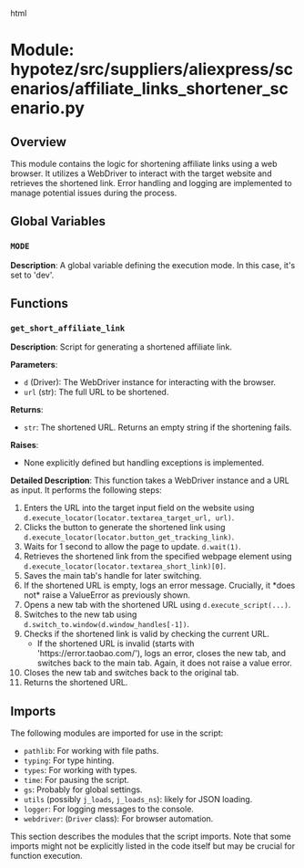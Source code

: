 html
<h1>Module: hypotez/src/suppliers/aliexpress/scenarios/affiliate_links_shortener_scenario.py</h1>

<h2>Overview</h2>
<p>This module contains the logic for shortening affiliate links using a web browser. It utilizes a WebDriver to interact with the target website and retrieves the shortened link. Error handling and logging are implemented to manage potential issues during the process.</p>

<h2>Global Variables</h2>

<h3><code>MODE</code></h3>

<p><strong>Description</strong>: A global variable defining the execution mode. In this case, it's set to 'dev'.</p>

<h2>Functions</h2>

<h3><code>get_short_affiliate_link</code></h3>

<p><strong>Description</strong>: Script for generating a shortened affiliate link.</p>

<p><strong>Parameters</strong>:</p>
<ul>
  <li><code>d</code> (Driver): The WebDriver instance for interacting with the browser.</li>
  <li><code>url</code> (str): The full URL to be shortened.</li>
</ul>

<p><strong>Returns</strong>:</p>
<ul>
  <li><code>str</code>: The shortened URL. Returns an empty string if the shortening fails.</li>
</ul>

<p><strong>Raises</strong>:</p>
<ul>
  <li>None explicitly defined but handling exceptions is implemented.</li>
</ul>
<p><strong>Detailed Description</strong>:
This function takes a WebDriver instance and a URL as input. It performs the following steps:
<ol>
<li>Enters the URL into the target input field on the website using <code>d.execute_locator(locator.textarea_target_url, url)</code>.</li>
<li>Clicks the button to generate the shortened link using <code>d.execute_locator(locator.button_get_tracking_link)</code>.</li>
<li>Waits for 1 second to allow the page to update. <code>d.wait(1)</code>.</li>
<li>Retrieves the shortened link from the specified webpage element using <code>d.execute_locator(locator.textarea_short_link)[0]</code>.</li>
<li>Saves the main tab's handle for later switching.</li>
<li>If the shortened URL is empty, logs an error message.  Crucially, it *does not* raise a ValueError as previously shown.</li>
<li>Opens a new tab with the shortened URL using <code>d.execute_script(...)</code>.</li>
<li>Switches to the new tab using <code>d.switch_to.window(d.window_handles[-1])</code>.</li>
<li>Checks if the shortened link is valid by checking the current URL.
   <ul><li>If the shortened URL is invalid (starts with 'https://error.taobao.com/'), logs an error, closes the new tab, and switches back to the main tab. Again, it does not raise a value error.</li></ul>
</li>
<li>Closes the new tab and switches back to the original tab.</li>
<li>Returns the shortened URL.</li>
</ol>
</p>



<h2>Imports</h2>

<p>The following modules are imported for use in the script:</p>
<ul>
  <li><code>pathlib</code>: For working with file paths.</li>
  <li><code>typing</code>: For type hinting.</li>
  <li><code>types</code>: For working with types.</li>
  <li><code>time</code>: For pausing the script.</li>
  <li><code>gs</code>: Probably for global settings.</li>
  <li><code>utils</code> (possibly <code>j_loads</code>, <code>j_loads_ns</code>): likely for JSON loading.</li>
  <li><code>logger</code>: For logging messages to the console.</li>
  <li><code>webdriver</code>: (<code>Driver</code> class): For browser automation.</li>
</ul>

<p>This section describes the modules that the script imports. Note that some imports might not be explicitly listed in the code itself but may be crucial for function execution.</p>